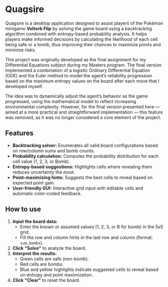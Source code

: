 # Quagsire

Quagsire is a desktop application designed to assist players of the Pokémon minigame **Voltorb Flip** by solving the game board using a backtracking algorithm combined with entropy-based probability analysis. It helps players make informed decisions by calculating the likelihood of each cell being safe or a bomb, thus improving their chances to maximize points and minimize risks.

This project was originally developed as the final assignment for my Differential Equations subject during my Masters program. The final version implemented a combination of a logistic Ordinary Differential Equation (ODE) and the Euler method to model the agent’s reliability progression based on the maximum entropy values on the board after each move that I developed myself.

The idea was to dynamically adjust the agent’s behavior as the game progressed, using the mathematical model to reflect increasing environmental complexity. However, for the final version presented here — aimed at a more practical and straightforward implementation — this feature was removed, as it was no longer considered a core element of the project.

## Features

- **Backtracking solver:** Enumerates all valid board configurations based on row/column sums and bomb counts.
- **Probability calculation:** Computes the probability distribution for each cell value (1, 2, 3, or Bomb).
- **Entropy-based suggestions:** Highlights cells where revealing them reduces uncertainty the most.
- **Point-maximizing hints:** Suggests the best cells to reveal based on expected point gain.
- **User-friendly GUI:** Interactive grid input with editable cells and automatic color-coded feedback.

## How to use

1. **Input the board data:**
   - Enter the known or assumed values (1, 2, 3, or B for bomb) in the 5x5 grid.
   - Fill the row and column hints in the last row and column (format: `sum,bombs`).
2. **Click "Solve"** to analyze the board.
3. **Interpret the results:**
   - Green cells are safe (non-bomb).
   - Red cells are bombs.
   - Blue and yellow highlights indicate suggested cells to reveal based on entropy and point maximization.
4. **Click "Clear"** to reset the board.


